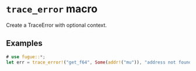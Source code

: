 # `trace_error` macro

Create a TraceError with optional context.

## Examples

```rust
# use fugue::*;
let err = trace_error!("get_f64", Some(addr!("mu")), "address not found", TraceAddressNotFound);
```
